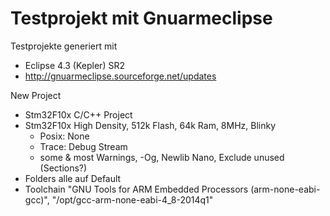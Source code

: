 Testprojekt mit Gnuarmeclipse
=============================

Testprojekte generiert mit
* Eclipse 4.3 (Kepler) SR2
* http://gnuarmeclipse.sourceforge.net/updates

New Project
  - Stm32F10x C/C++ Project
  - Stm32F10x High Density, 512k Flash, 64k Ram, 8MHz, Blinky
    - Posix: None
    - Trace: Debug Stream
    - some & most Warnings, -Og, Newlib Nano, Exclude unused (Sections?)
  - Folders alle auf Default
  - Toolchain "GNU Tools for ARM Embedded Processors (arm-none-eabi-gcc)", "/opt/gcc-arm-none-eabi-4_8-2014q1"
